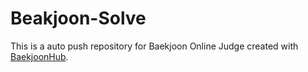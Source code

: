 # Beakjoon-Solve
This is a auto push repository for Baekjoon Online Judge created with [BaekjoonHub](https://github.com/BaekjoonHub/BaekjoonHub).
